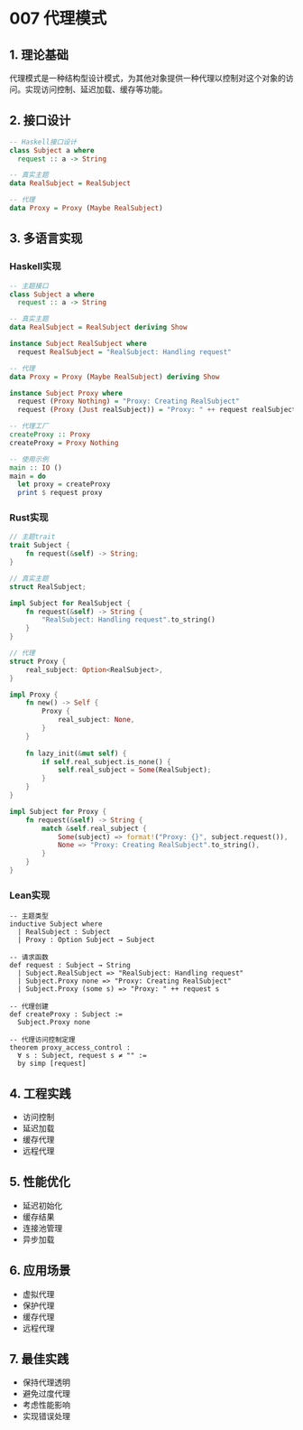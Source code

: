 # 007 代理模式

## 1. 理论基础

代理模式是一种结构型设计模式，为其他对象提供一种代理以控制对这个对象的访问。实现访问控制、延迟加载、缓存等功能。

## 2. 接口设计

```haskell
-- Haskell接口设计
class Subject a where
  request :: a -> String

-- 真实主题
data RealSubject = RealSubject

-- 代理
data Proxy = Proxy (Maybe RealSubject)
```

## 3. 多语言实现

### Haskell实现

```haskell
-- 主题接口
class Subject a where
  request :: a -> String

-- 真实主题
data RealSubject = RealSubject deriving Show

instance Subject RealSubject where
  request RealSubject = "RealSubject: Handling request"

-- 代理
data Proxy = Proxy (Maybe RealSubject) deriving Show

instance Subject Proxy where
  request (Proxy Nothing) = "Proxy: Creating RealSubject"
  request (Proxy (Just realSubject)) = "Proxy: " ++ request realSubject

-- 代理工厂
createProxy :: Proxy
createProxy = Proxy Nothing

-- 使用示例
main :: IO ()
main = do
  let proxy = createProxy
  print $ request proxy
```

### Rust实现

```rust
// 主题trait
trait Subject {
    fn request(&self) -> String;
}

// 真实主题
struct RealSubject;

impl Subject for RealSubject {
    fn request(&self) -> String {
        "RealSubject: Handling request".to_string()
    }
}

// 代理
struct Proxy {
    real_subject: Option<RealSubject>,
}

impl Proxy {
    fn new() -> Self {
        Proxy {
            real_subject: None,
        }
    }
    
    fn lazy_init(&mut self) {
        if self.real_subject.is_none() {
            self.real_subject = Some(RealSubject);
        }
    }
}

impl Subject for Proxy {
    fn request(&self) -> String {
        match &self.real_subject {
            Some(subject) => format!("Proxy: {}", subject.request()),
            None => "Proxy: Creating RealSubject".to_string(),
        }
    }
}
```

### Lean实现

```lean
-- 主题类型
inductive Subject where
  | RealSubject : Subject
  | Proxy : Option Subject → Subject

-- 请求函数
def request : Subject → String
  | Subject.RealSubject => "RealSubject: Handling request"
  | Subject.Proxy none => "Proxy: Creating RealSubject"
  | Subject.Proxy (some s) => "Proxy: " ++ request s

-- 代理创建
def createProxy : Subject :=
  Subject.Proxy none

-- 代理访问控制定理
theorem proxy_access_control :
  ∀ s : Subject, request s ≠ "" :=
  by simp [request]
```

## 4. 工程实践

- 访问控制
- 延迟加载
- 缓存代理
- 远程代理

## 5. 性能优化

- 延迟初始化
- 缓存结果
- 连接池管理
- 异步加载

## 6. 应用场景

- 虚拟代理
- 保护代理
- 缓存代理
- 远程代理

## 7. 最佳实践

- 保持代理透明
- 避免过度代理
- 考虑性能影响
- 实现错误处理
